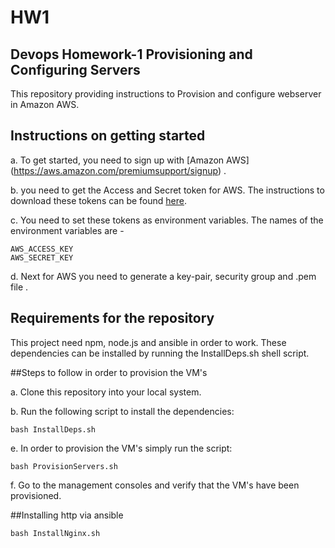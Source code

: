 # HW1
## Devops Homework-1 Provisioning and Configuring Servers

This repository providing instructions to Provision and configure webserver in  Amazon AWS. 

## Instructions on getting started
a. To get started, you need to sign up with [Amazon AWS] (https://aws.amazon.com/premiumsupport/signup) .

b. you need to get the Access and Secret token for AWS. The instructions to download these tokens can be found [here](http://docs.aws.amazon.com/IAM/latest/UserGuide/id_credentials_temp.html).

c. You need to set these tokens as environment variables. The names of the environment variables are - 
```
AWS_ACCESS_KEY
AWS_SECRET_KEY
```

d. Next for AWS you need to generate a key-pair, security group and .pem file . 

## Requirements for the repository

This project need npm, node.js and ansible in order to work. These dependencies can be installed by running the InstallDeps.sh shell script. 

##Steps to follow in order to provision the VM's

a. Clone this repository into your local system.

b. Run the following script to install the dependencies:
```
bash InstallDeps.sh
```
e. In order to provision the VM's simply run the script:
```
bash ProvisionServers.sh
```

f. Go to the management consoles and verify that the VM's have been provisioned.

##Installing http via ansible
```
bash InstallNginx.sh
```
